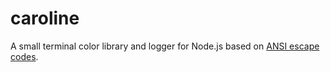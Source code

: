 caroline
========

A small terminal color library and logger for Node.js based on [ANSI escape codes](http://en.wikipedia.org/wiki/ANSI_escape_code#Colors).
